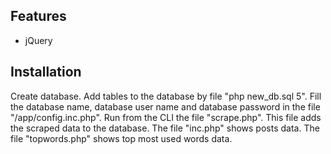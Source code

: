 ## Features

- jQuery

## Installation

Create database. Add tables to the database by file "php new_db.sql 5".
Fill the database name, database user name and database password in the file 
"/app/config.inc.php". Run from the CLI the file "scrape.php".
This file adds the scraped data to the database.
The file "inc.php" shows posts data. The file "topwords.php" shows top most used words data.

